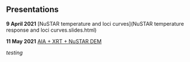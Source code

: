 ## Presentations

**9 April 2021**
[NuSTAR temperature and loci curves](NuSTAR temperature response and loci curves.slides.html)

**11 May 2021**
[AIA + XRT + NuSTAR DEM](https://elastufka.github.io/presentations/AIA+XRT+NuSTAR%20DEM.slides.html#/)

_testing_
